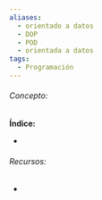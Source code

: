 ```yaml
---
aliases:
  - orientado a datos
  - DOP
  - POD
  - orientada a datos
tags:
  - Programación
---
```

###### Concepto:



**Índice:**

- 

###### Recursos:

- []()
